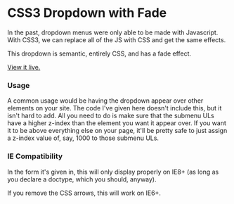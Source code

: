 CSS3 Dropdown with Fade
========================

In the past, dropdown menus were only able to be made with Javascript. With CSS3, we can replace all of the JS with CSS and get the same effects.

This dropdown is semantic, entirely CSS, and has a fade effect.

[View it live.][sbc]

[sbc]: http://jmeas.com/projects/git/dd1/menu.html  "CSS3 Dropdown with Fade"

### Usage

A common usage would be having the dropdown appear over other elements on your site. The code I've given here doesn't include this, but it isn't hard to add. All you need to do is make sure that the submenu ULs have a higher z-index than the element you want it appear over. If you want it to be above everything else on your page, it'll be pretty safe to just assign a z-index value of, say, 1000 to those submenu ULs.

### IE Compatibility

In the form it's given in, this will only display properly on IE8+ (as long as you declare a doctype, which you should, anyway).

If you remove the CSS arrows, this will work on IE6+.

